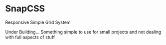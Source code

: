 # SnapCSS
Responsive Simple Grid System

Under Building... Something simple to use for small projects and not dealing with full aspects of stuff
